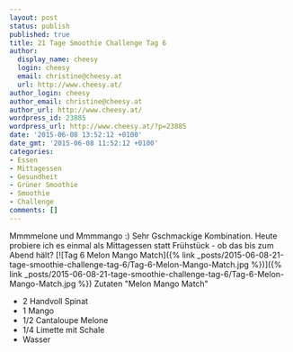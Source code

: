 ```yaml
---
layout: post
status: publish
published: true
title: 21 Tage Smoothie Challenge Tag 6
author:
  display_name: cheesy
  login: cheesy
  email: christine@cheesy.at
  url: http://www.cheesy.at/
author_login: cheesy
author_email: christine@cheesy.at
author_url: http://www.cheesy.at/
wordpress_id: 23885
wordpress_url: http://www.cheesy.at/?p=23885
date: '2015-06-08 13:52:12 +0100'
date_gmt: '2015-06-08 11:52:12 +0100'
categories:
- Essen
- Mittagessen
- Gesundheit
- Grüner Smoothie
- Smoothie
- Challenge
comments: []
---
```

Mmmmelone und Mmmmango :) Sehr Gschmackige Kombination. Heute probiere ich es einmal als Mittagessen statt Frühstück - ob das bis zum Abend hält?
[![Tag 6 Melon Mango Match]({% link _posts/2015-06-08-21-tage-smoothie-challenge-tag-6/Tag-6-Melon-Mango-Match.jpg %})]({% link _posts/2015-06-08-21-tage-smoothie-challenge-tag-6/Tag-6-Melon-Mango-Match.jpg %})
Zutaten "Melon Mango Match"
- 2 Handvoll Spinat
- 1 Mango
- 1/2 Cantaloupe Melone
- 1/4 Limette mit Schale
- Wasser
